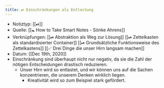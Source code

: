 ```yaml
---
title: ⏯ Einschränkungen als Entlastung
---
```


- Notiztyp: [[⏯]]
- Quelle: [[🚼 How to Take Smart Notes - Sönke Ahrens]]
- Verknüpfungen: [[⏯ Abstraktion als Weg zur Lösung]] [[⏯ Zettelkasten als standardisierter Container]] [[⏯ Grundsätzliche Funktionsweise des Zettelkastens]] [[✅ Drei Dinge die unser Hirn langsam machen]]
- Datum: [[Dec 19th, 2020]]
- Einschränkung sind überhaupt nicht nur negativ, da sie die Zahl der nötigen Entscheidungen drastisch reduzieren.
	- Unser Hirn wird so entlastet, und wir können uns auf die Sachen konzentrieren, die unserem Denken wirklich liegen.
		- Kreativität wird so zum Beispiel stark gefördert.